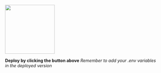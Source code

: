 

[<img src="https://cdn.gomix.com/2bdfb3f8-05ef-4035-a06e-2043962a3a13%2Fremix-button.svg" width="163px" />](https://glitch.com/edit/#!/import/github/leva83/node_tutorial)

**Deploy by clicking the button above**
_Remember to add your .env variables in the deployed version_

